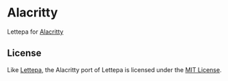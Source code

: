 # Alacritty

Lettepa for [Alacritty]

[Alacritty]: https://github.com/alacritty/alacritty

## License

Like [Lettepa], the Alacritty port of Lettepa is licensed under the
[MIT License].

[Lettepa]: https://github.com/lettepa/lettepa
[MIT License]: LICENSE
